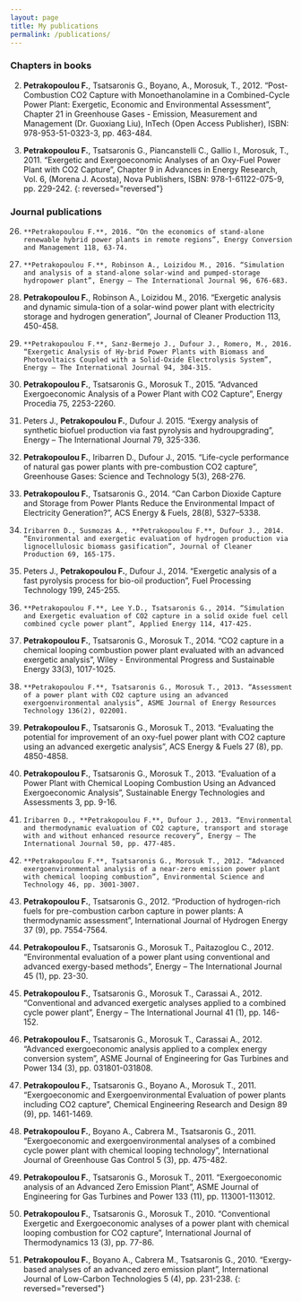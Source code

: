 ```yaml
---
layout: page
title: My publications
permalink: /publications/
---
```


### Chapters in books

2. 	**Petrakopoulou F.**, Tsatsaronis G., Boyano, A., Morosuk, T., 2012. “Post-Combustion CO2 Capture with Monoethanolamine in a Combined-Cycle Power Plant: Exergetic, Economic and Environmental Assessment”, Chapter 21 in Greenhouse Gases - Emission, Measurement and Management (Dr. Guoxiang Liu), InTech (Open Access Publisher), ISBN: 978-953-51-0323-3, pp. 463-484.

1. 	**Petrakopoulou F.**, Tsatsaronis G., Piancanstelli C., Gallio I., Morosuk, T., 2011. “Exergetic and Exergoeconomic Analyses of an Oxy-Fuel Power Plant with CO2 Capture”, Chapter 9 in Advances in Energy Research, Vol. 6, (Morena J. Acosta), Nova Publishers, ISBN: 978-1-61122-075-9, pp. 229-242.
{: reversed="reversed"}

### Journal publications

26. 	**Petrakopoulou F.**, 2016. “On the economics of stand-alone renewable hybrid power plants in remote regions”, Energy Conversion and Management 118, 63-74.

25. 	**Petrakopoulou F.**, Robinson A., Loizidou M., 2016. “Simulation and analysis of a stand-alone solar-wind and pumped-storage hydropower plant”, Energy – The International Journal 96, 676-683.

24.	**Petrakopoulou F.**, Robinson A., Loizidou M., 2016. “Exergetic analysis and dynamic simula-tion of a solar-wind power plant with electricity storage and hydrogen generation”, Journal of Cleaner Production 113, 450-458.

23. 	**Petrakopoulou F.**, Sanz-Bermejo J., Dufour J., Romero, M., 2016. “Exergetic Analysis of Hy-brid Power Plants with Biomass and Photovoltaics Coupled with a Solid-Oxide Electrolysis System”, Energy – The International Journal 94, 304-315.

22. **Petrakopoulou F.**, Tsatsaronis G., Morosuk T., 2015. “Advanced Exergoeconomic Analysis of a Power Plant with CO2 Capture”, Energy Procedia 75, 2253-2260.

21.	Peters J., **Petrakopoulou F.**, Dufour J. 2015. “Exergy analysis of synthetic biofuel production via fast pyrolysis and hydroupgrading”, Energy – The International Journal 79, 325-336.

20.	**Petrakopoulou F.**, Iribarren D., Dufour J., 2015. “Life-cycle performance of natural gas power plants with pre-combustion CO2 capture”, Greenhouse Gases: Science and Technology 5(3), 268-276.

19.	**Petrakopoulou F.**, Tsatsaronis G., 2014. “Can Carbon Dioxide Capture and Storage from Power Plants Reduce the Environmental Impact of Electricity Generation?”, ACS Energy & Fuels, 28(8), 5327–5338.

18. 	Iribarren D., Susmozas A., **Petrakopoulou F.**, Dufour J., 2014. “Environmental and exergetic evaluation of hydrogen production via lignocellulosic biomass gasification”, Journal of Cleaner Production 69, 165-175.

17.	Peters J., **Petrakopoulou F.**, Dufour J., 2014. “Exergetic analysis of a fast pyrolysis process for bio-oil production”, Fuel Processing Technology 199, 245-255.

16. 	**Petrakopoulou F.**, Lee Y.D., Tsatsaronis G., 2014. “Simulation and Exergetic evaluation of CO2 capture in a solid oxide fuel cell combined cycle power plant”, Applied Energy 114, 417-425.

15.	**Petrakopoulou F.**, Tsatsaronis G., Morosuk T., 2014. “CO2 capture in a chemical looping combustion power plant evaluated with an advanced exergetic analysis”, Wiley - Environmental Progress and Sustainable Energy 33(3), 1017-1025.

14. 	**Petrakopoulou F.**, Tsatsaronis G., Morosuk T., 2013. “Assessment of a power plant with CO2 capture using an advanced exergoenvironmental analysis”, ASME Journal of Energy Resources Technology 136(2), 022001.

13.	**Petrakopoulou F.**, Tsatsaronis G., Morosuk T., 2013. “Evaluating the potential for improvement of an oxy-fuel power plant with CO2 capture using an advanced exergetic analysis”, ACS Energy & Fuels 27 (8), pp. 4850-4858.

12.	**Petrakopoulou F.**, Tsatsaronis G., Morosuk T., 2013. “Evaluation of a Power Plant with Chemical Looping Combustion Using an Advanced Exergoeconomic Analysis”, Sustainable Energy Technologies and Assessments 3, pp. 9-16.

11. 	Iribarren D., **Petrakopoulou F.**, Dufour J., 2013. “Environmental and thermodynamic evaluation of CO2 capture, transport and storage with and without enhanced resource recovery”, Energy – The International Journal 50, pp. 477-485.

10. 	**Petrakopoulou F.**, Tsatsaronis G., Morosuk T., 2012. “Advanced exergoenvironmental analysis of a near-zero emission power plant with chemical looping combustion”, Environmental Science and Technology 46, pp. 3001-3007.

9. 	**Petrakopoulou F.**, Tsatsaronis G., 2012. “Production of hydrogen-rich fuels for pre-combustion carbon capture in power plants: A thermodynamic assessment”, International Journal of Hydrogen Energy 37 (9), pp. 7554-7564.

8. 	**Petrakopoulou F.**, Tsatsaronis G., Morosuk T., Paitazoglou C., 2012. “Environmental evaluation of a power plant using conventional and advanced exergy-based methods”, Energy – The International Journal 45 (1), pp. 23-30.

7. 	**Petrakopoulou F.**, Tsatsaronis G., Morosuk T., Carassai A., 2012. “Conventional and advanced exergetic analyses applied to a combined cycle power plant”, Energy – The International Journal 41 (1), pp. 146-152.

6. 	**Petrakopoulou F.**, Tsatsaronis G., Morosuk T., Carassai A., 2012. “Advanced exergoeconomic analysis applied to a complex energy conversion system”, ASME Journal of Engineering for Gas Turbines and Power 134 (3), pp. 031801-031808.

5. **Petrakopoulou F.**, Tsatsaronis G., Boyano A., Morosuk T., 2011. “Exergoeconomic and Exergoenvironmental Evaluation of power plants including CO2 capture”, Chemical Engineering Research and Design 89 (9), pp. 1461-1469.

4. 	**Petrakopoulou F.**, Boyano A., Cabrera M., Tsatsaronis G., 2011. “Exergoeconomic and exergoenvironmental analyses of a combined cycle power plant with chemical looping technology”, International Journal of Greenhouse Gas Control 5 (3), pp. 475-482.

3.	**Petrakopoulou F.**, Tsatsaronis G., Morosuk T., 2011. “Exergoeconomic analysis of an Advanced Zero Emission Plant”, ASME Journal of Engineering for Gas Turbines and Power 133 (11), pp. 113001-113012.

2.	**Petrakopoulou F.**, Tsatsaronis G., Morosuk T., 2010. “Conventional Exergetic and Exergoeconomic analyses of a power plant with chemical looping combustion for CO2 capture”, International Journal of Thermodynamics 13 (3), pp. 77-86.

1.	**Petrakopoulou F.**, Boyano A., Cabrera M., Tsatsaronis G., 2010. “Exergy-based analyses of an advanced zero emission plant”, International Journal of Low-Carbon Technologies 5 (4), pp. 231-238.
{: reversed="reversed"}
